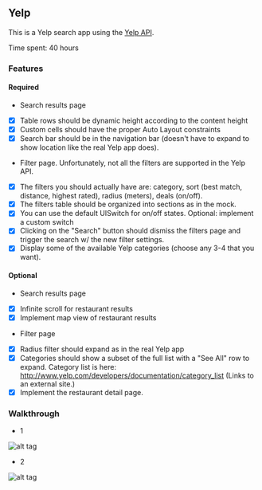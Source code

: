 ## Yelp

This is a Yelp search app using the [Yelp API](http://developer.rottentomatoes.com/docs/read/JSON).

Time spent: 40 hours

### Features

#### Required

- Search results page
- [x] Table rows should be dynamic height according to the content height
- [x] Custom cells should have the proper Auto Layout constraints
- [x] Search bar should be in the navigation bar (doesn't have to expand to show location like the real Yelp app does).
- Filter page. Unfortunately, not all the filters are supported in the Yelp API.
- [x] The filters you should actually have are: category, sort (best match, distance, highest rated), radius (meters), deals (on/off).
- [x] The filters table should be organized into sections as in the mock.
- [x] You can use the default UISwitch for on/off states. Optional: implement a custom switch
- [x] Clicking on the "Search" button should dismiss the filters page and trigger the search w/ the new filter settings.
- [x] Display some of the available Yelp categories (choose any 3-4 that you want).

#### Optional

- Search results page
- [x] Infinite scroll for restaurant results
- [x] Implement map view of restaurant results
- Filter page
- [x] Radius filter should expand as in the real Yelp app
- [x] Categories should show a subset of the full list with a "See All" row to expand. Category list is here: http://www.yelp.com/developers/documentation/category_list (Links to an external site.)
- [x] Implement the restaurant detail page.

### Walkthrough

- 1

![alt tag](https://github.com/vuminhkhang1995/Yelp/blob/master/Walkthrough%201.gif)

- 2

![alt tag](https://github.com/vuminhkhang1995/Yelp/blob/master/Walkthrough%202.gif)



